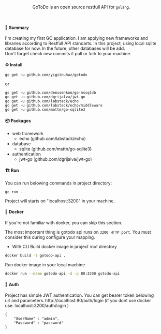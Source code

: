 
<div align="center">

GoToDo is an open source restfull API for `golang`. 

</div>

<br/>

#### 📃 Summary

I'm creating my first GO application. I am applying new frameworks and libraries according to Restfull API standarts. 
In this project, using local sqlite database for now. In the future, other databases will be add.  
Don't forget check new commits if pull or fork to your machine.


#### ⚙️ Install

```
go get -u github.com/yigitnuhuz/gotodo
```
or
```
go get -u github.com/denisenkom/go-mssqldb
go get -u github.com/dgrijalva/jwt-go
go get -u github.com/labstack/echo
go get -u github.com/labstack/echo/middleware
go get -u github.com/mattn/go-sqlite3
```

#### 📦 Packages

- web framework
  - echo (github.com/labstack/echo)
- database
  - sqlite (github.com/mattn/go-sqlite3)
- authentication
  - jwt-go (github.com/dgrijalva/jwt-go)


#### 🏗️ Run

You can run belowing commands in project directory:
```
go run .
```

Project will starts on "localhost:3200" in your machine.

#### 🐳  Docker
If you're not familiar with docker, you can skip this section.

The most important thing is gotodo api runs on `3200 HTTP port`. You must consider this during configure your mapping.

-  With CLI
Build docker image in project root directory
```bash
docker build -t gotodo-api .
```

Run docker image in your local machine
```bash
docker run --name gotodo-api -d -p 80:3200 gotodo-api
```

#### 🔑 Auth
Project has simple JWT authentication. You can get bearer token belowing url and parameters.
http://localhost:80/auth/login (if you dont use docker use: localhost:3200/auth/login )
```
{
    "UserName" : "admin",
    "Password" : "password"
}
```
